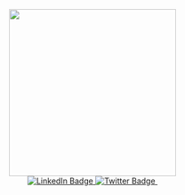 <div id="header" align="center">
    <img src="https://media.giphy.com/media/lvQe7YwEEJoaIluvs6/giphy.gif" width="300"/>
</div>

<div id="badges" align="center">
  <a href="https://www.linkedin.com/in/heavymetalops/">
    <img src="https://img.shields.io/badge/LinkedIn-blue?style=for-the-badge&logo=linkedin&logoColor=white" alt="LinkedIn Badge"/>
  </a>
  <a href="https://twitter.com/0xVoid79">
    <img src="https://img.shields.io/badge/Twitter-blue?style=for-the-badge&logo=twitter&logoColor=white" alt="Twitter Badge"/>
  </a>
  <img src="https://komarev.com/ghpvc/?username=DmGwatts0x79&style=flat-square&color=blue" alt=""/>
</div>
